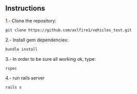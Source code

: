 ## Instructions

1.- Clone the repository:
```bash
git clone https://github.com/axlfire1/vehicles_test.git
```

2.- Install gem dependencies:
```bash
bundle install
```

3.- In order to be sure all working ok, type:
```bash
rspec
```

4.- run rails server
```bash
rails s
```